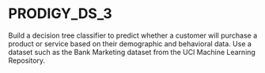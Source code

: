 # PRODIGY_DS_3
Build a decision tree classifier to predict whether a customer will purchase a product or service based on their demographic and behavioral data. Use a dataset such as the Bank Marketing dataset from the UCl Machine Learning Repository.

